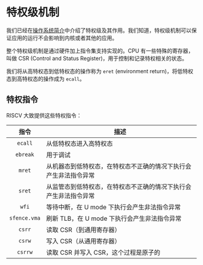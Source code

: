 # 特权级机制

我们已经在[操作系统简介](os_intro.md#用户态内核态)中介绍了特权级及其作用。我们知道，特权级机制可以保证应用的运行不会影响到内核或者其他的应用。

整个特权级机制是通过硬件加上指令集支持实现的。CPU 有一些特殊的寄存器，叫做 CSR (Control and Status Register)，用于控制和记录特权相关的状态。

我们将从高特权态到低特权态的操作称为 `eret` (environment return)，将低特权态到高特权态的操作成为 `ecall`。

## 特权指令

RISCV 大致提供这些特权指令：

| 指令 | 描述 |
|:---:| --- |
| `ecall` | 从低特权态进入高特权态 |
| `ebreak` | 用于调试 |
| `mret` | 从机器态到低特权态，在特权态不正确的情况下执行会产生非法指令异常 |
| `sret` | 从监管态到低特权态，在特权态不正确的情况下执行会产生非法指令异常 |
| `wfi` | 等待中断，在 U mode 下执行会产生非法指令异常 |
| `sfence.vma` | 刷新 TLB，在 U mode 下执行会产生非法指令异常 |
| `csrr` | 读取 CSR（到通用寄存器） |
| `csrw` | 写入 CSR（从通用寄存器） |
| `csrrw` | 读取 CSR 并写入 CSR，这个过程是原子的 |
